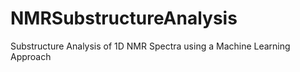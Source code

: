 # NMRSubstructureAnalysis
Substructure Analysis of 1D NMR Spectra using a Machine Learning Approach
